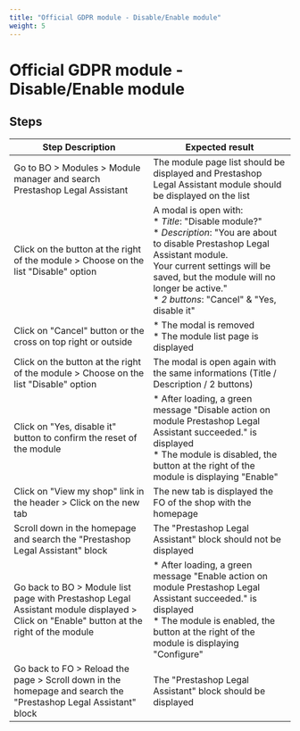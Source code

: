 ```yaml
---
title: "Official GDPR module - Disable/Enable module"
weight: 5
---
```


# Official GDPR module - Disable/Enable module
## Steps
| Step Description | Expected result |
| ----- | ----- |
| Go to BO > Modules > Module manager and search Prestashop Legal Assistant | The module page list should be displayed and Prestashop Legal Assistant module should be displayed on the list |
| Click on the button at the right of the module > Choose on the list "Disable" option | A modal is open with:<br> * *Title*: "Disable module?"<br> * *Description*: "You are about to disable Prestashop Legal Assistant module.<br>Your current settings will be saved, but the module will no longer be active."<br> * *2 buttons*: "Cancel" & "Yes, disable it" |
| Click on "Cancel" button or the cross on top right or outside | * The modal is removed<br> * The module list page is displayed |
| Click on the button at the right of the module > Choose on the list "Disable" option | The modal is open again with the same informations (Title / Description / 2 buttons) |
| Click on "Yes, disable it" button to confirm the reset of the module | * After loading, a green message "Disable action on module Prestashop Legal Assistant succeeded." is displayed<br> * The module is disabled, the button at the right of the module is displaying "Enable" |
| Click on "View my shop" link in the header > Click on the new tab | The new tab is displayed the FO of the shop with the homepage |
| Scroll down in the homepage and search the "Prestashop Legal Assistant" block | The "Prestashop Legal Assistant" block should not be displayed |
| Go back to BO > Module list page with Prestashop Legal Assistant module displayed > Click on "Enable" button at the right of the module | * After loading, a green message "Enable action on module Prestashop Legal Assistant succeeded." is displayed<br> * The module is enabled, the button at the right of the module is displaying "Configure" |
| Go back to FO > Reload the page > Scroll down in the homepage and search the "Prestashop Legal Assistant" block | The "Prestashop Legal Assistant" block should be displayed |
